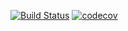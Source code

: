 [![Build Status](https://travis-ci.com/serena049/churn_model.svg?branch=master)](https://travis-ci.com/serena049/churn_model) [![codecov](https://codecov.io/gh/serena049/churn_model/branch/master/graph/badge.svg)](https://codecov.io/gh/serena049/churn_model)


